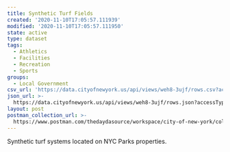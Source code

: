 ```yaml
---
title: Synthetic Turf Fields
created: '2020-11-10T17:05:57.111939'
modified: '2020-11-10T17:05:57.111950'
state: active
type: dataset
tags:
  - Athletics
  - Facilities
  - Recreation
  - Sports
groups:
  - Local Government
csv_url: 'https://data.cityofnewyork.us/api/views/weh8-3ujf/rows.csv?accessType=DOWNLOAD'
json_url: >-
  https://data.cityofnewyork.us/api/views/weh8-3ujf/rows.json?accessType=DOWNLOAD
layout: post
postman_collection_url: >-
  https://www.postman.com/thedaydasource/workspace/city-of-new-york/collection/15909983-542ef3f5-ac9e-442e-b149-b4f377603696
---
```

Synthetic turf systems located on NYC Parks properties.
